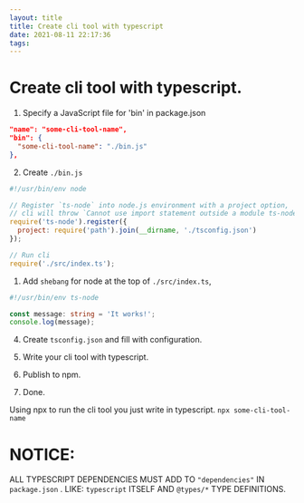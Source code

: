 ```yaml
---
layout: title
title: Create cli tool with typescript
date: 2021-08-11 22:17:36
tags:
---
```


# Create cli tool with typescript.

1. Specify a JavaScript file for 'bin' in package.json

``` JSON
"name": "some-cli-tool-name",
"bin": {
  "some-cli-tool-name": "./bin.js"
},
```

2. Create `./bin.js`

``` js
#!/usr/bin/env node

// Register `ts-node` into node.js environment with a project option,
// cli will throw `Cannot use import statement outside a module ts-node` if `project` not is not found.
require('ts-node').register({
  project: require('path').join(__dirname, './tsconfig.json')
});

// Run cli
require('./src/index.ts');

```

1. Add `shebang` for node at the top of `./src/index.ts`, 

```ts
#!/usr/bin/env ts-node

const message: string = 'It works!';
console.log(message);
```

4. Create `tsconfig.json` and fill with configuration.

5. Write your cli tool with typescript.

6. Publish to npm.

7. Done.

Using npx to run the cli tool you just write in typescript.
`npx some-cli-tool-name`

# NOTICE:

ALL TYPESCRIPT DEPENDENCIES MUST ADD TO `"dependencies"` IN `package.json` . LIKE: `typescript` ITSELF AND `@types/*` TYPE DEFINITIONS.

